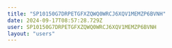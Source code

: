 ```yaml
---
title: "SP10150G7DRPETGFXZQWQ0WRCJ6XQV1MEMZP6BVNH"
date: 2024-09-17T08:57:28.729Z
user: SP10150G7DRPETGFXZQWQ0WRCJ6XQV1MEMZP6BVNH
layout: "users"
---
```

    